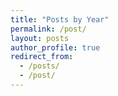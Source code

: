 ```yaml
---
title: "Posts by Year"
permalink: /post/
layout: posts
author_profile: true
redirect_from: 
  - /posts/
  - /post/
---
```

